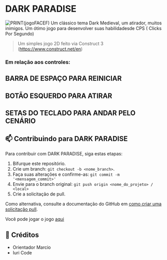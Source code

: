 # DARK PARADISE
![PRINT(jogoFACEF)](https://github.com/user-attachments/assets/5336d3ae-4dc6-4b96-91b8-74053db94a23)
Um clássico tema Dark Medieval, um atirador, muitos inimigos.                                                                                                                                                                                           Um ótimo jogo para desenvolver suas habilidadesde CPS ( Clicks Por Segundo)


> Um simples jogo 2D feito via Construct 3 (https://www.construct.net/en)



### Em relação aos controles: 
## BARRA DE ESPAÇO PARA REINICIAR
## BOTÃO ESQUERDO PARA ATIRAR
## SETAS DO TECLADO PARA ANDAR PELO CENÁRIO

## 📫 Contribuindo para DARK PARADISE

Para contribuir com DARK PARADISE, siga estas etapas:

1. Bifurque este repositório.
2. Crie um branch: `git checkout -b <nome_branch>`.
3. Faça suas alterações e confirme-as: `git commit -m '<mensagem_commit>'`
4. Envie para o branch original: `git push origin <nome_do_projeto> / <local>`
5. Crie a solicitação de pull.

Como alternativa, consulte a documentação do GitHub em [como criar uma solicitação pull](https://help.github.com/en/github/collaborating-with-issues-and-pull-requests/creating-a-pull-request).

Você pode jogar o jogo [aqui](https://telinii.github.io/UNIFACEFGAMEWORK/)

## 🤝 Créditos

- Orientador Marcio
- Iuri Code
